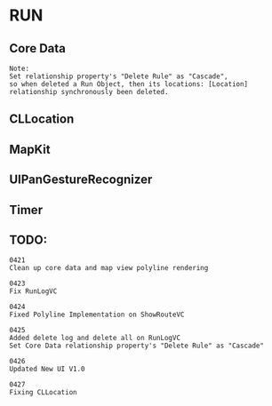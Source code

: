 # RUN

## Core Data
    Note:
    Set relationship property's "Delete Rule" as "Cascade", 
    so when deleted a Run Object, then its locations: [Location] relationship synchronously been deleted.
    
## CLLocation

## MapKit

## UIPanGestureRecognizer

## Timer


## TODO:
    0421
    Clean up core data and map view polyline rendering
    
    0423
    Fix RunLogVC
    
    0424
    Fixed Polyline Implementation on ShowRouteVC
    
    0425
    Added delete log and delete all on RunLogVC
    Set Core Data relationship property's "Delete Rule" as "Cascade"
    
    0426
    Updated New UI V1.0
    
    0427
    Fixing CLLocation
